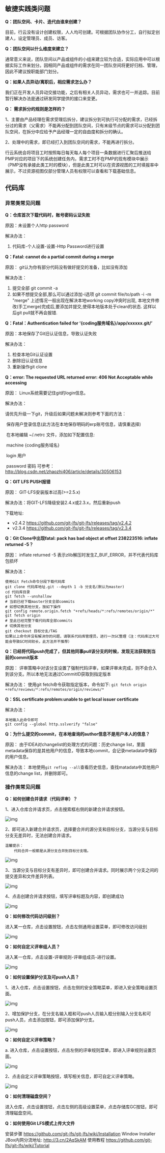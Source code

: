 ## 敏捷实践类问题

**Q：团队空间、卡片、迭代由谁来创建？**

目前，行云没有设计创建权限，人人均可创建。可根据团队协作分工，自行拟定创建人，设定管理员、成员、访客。

**Q：团队空间以什么维度来建立？**

通常意义来说，团队空间以产品或组件的小组来建立较为合适，实际应用中可以根据实际工作来划分。因相同产品或组件的需求在同一团队空间将更好归档、管理，因此不建议按职能部门划分。

**Q：如果人员异动/离职后，相应需求怎么办？**

我们正在开发人员异动交接功能，之后有相关人员异动，需求也可一并追踪。目前暂行解决办法是通过研发同学提供的接口来变更。

**Q： 需求拆分的规则是怎样的？**

1、主要由产品经理在需求受理后拆分，建议拆分到可执行可分配的需求，已经拆分过的需求（父需求）不能再分配到团队空间，只有末级节点的需求可以分配到团队空间，在拆分中应给予产品经理一定的自由度和拆分的确认。

2、处理中的需求，即已经打入到团队空间的需求，不能再进行拆分。

行云系统会将项目工时按照每日每天每人每个项目一条数据进行汇聚后推送给PMP对应的项目下的系统创建任务内，需求工时不在PMP的现有模块中展示（PMP没有承接此类工时的模块），但是此类工时可以在资源视图的工时填报率中展示，不过资源视图仅部分管理人员有权限可以查看和下载基础信息。

## 代码库

### 异常类常见问题

**Q：仓库首次下载代码时，账号密码认证失败**

原因：未设置个人http password

解决办法：

1. 代码库-个人设置-设置-Http Password进行设置



**Q：Fatal: cannot do a partial commit during a merge**

原因： git认为你有部分代码没有做好提交的准备，比如没有添加

解决办法：

1. 提交全部 git commit -a
2. 如果不想提交全部,那么可以通过添加-i选项 git commit file/to/path -i -m "merge"
   上述情况一般出现在解决本地working copy冲突时出现, 本地文件修改(手工merge)完成后,要添加并提交,使得本地版本处于clean的状态. 这样以后git pull就不再会报错.

**Q：Fatal：Authentication failed for ‘{coding服务域名}/app/xxxxxx.git/’**

原因：本地保存了Git旧认证信息，导致认证失败

解决办法：

1. 检查本地Git认证设置
2. 删除旧认证信息
3. 重新操作git clone

**Q：error: The requested URL returned error: 406 Not Acceptable while accessing** 

原因： Linux系统需要记住git的login信息。

解决办法：

请优先升级一下git，升级后如果问题未解决则参考下面的方法：

​	保存用户登录信息(此方法在本地保存明码的erp账号信息，请慎重选择)

​	在本地编辑   ~/.netrc 文件，添加如下配置信息:

​		machine {coding服务域名}

​		login 用户

​		password 密码
可参考：http://blog.csdn.net/zhaozhi406/article/details/30506153


**Q：GIT LFS PUSH报错**

原因： GIT-LFS安装版本过高(>=2.5.x)

解决办法：将GIT-LFS降级安装2.4.x或2.3.x，然后重新push

下载地址: 

- v2.4.2 https://github.com/git-lfs/git-lfs/releases/tag/v2.4.2
- v2.3.4 https://github.com/git-lfs/git-lfs/releases/tag/v2.3.4

**Q：Git Clone中出现fatal: pack has bad object at offset 238223516: inflate returned -5？**

原因： inflate returned -5 表示zlib解压时发生Z_BUF_ERROR，并不代表代码库包损坏

解决办法：

```
使用Git Fetch命令分段下载代码库
git clone 代码库地址.git --depth 1 -b 分支名(默认为master)
cd 代码库目录
git fetch --unshallow
# 当前已经下载master分支全部commits
# 如想切换其他分支，按如下操作
git config remote.origin.fetch "+refs/heads/*:refs/remotes/origin/*"
git fetch origin
# 至此已经完整下载代码库全部commits
# 切换其他分支
git checkout 目标分支/TAG
如果以上命令并没有解决你的问题，请联系代码库管理员，进行一次GC整理（注：代码库过大可能会导致GC时间较长，此方法并不推荐）
```

**Q：已经将代码push完成了，但其他同事pull该分支的时候，发现无法获取到当前的commit版本**

原因： 评审策略中对该分支设置了强制代码评审，如果评审未完成，则不会合入到该分支。所以本地无法通过CommitID获取到指定版本

解决办法： 使用git fetch命令获取指定版本，命令如下: `git fetch origin +refs/reviews/*:refs/remotes/origin/reviews/*`

**Q：SSL certificate problem:unable to get local issuer certificate**

解决办法：

```
本地输入此命令即可
git config --global http.sslverify "false"
```

**Q：为什么提交的commit，在本地查询的author信息不是用户本人的信息？**

原因： 由于IDEA对changelist的处理方式的问题：历史change list，里面metadata保存的是其他用户的信息，导致本地commit，会记录metadata中保存的用户信息。

解决办法： 本地使用`git reflog --all`查看历史信息，查找matadata中其他用户信息的change list，并删除即可。

### 操作类常见问题

**Q：如何创建合并请求（代码评审）？**

1、进入仓库合并请求页，点击搜索框右侧的新建合并请求按钮。

![img](http://devops-minio.jdcloud.com/doc-image/All-Image/FAQ.assets/WX20190305-152115@2x.png)

2、即可进入新建合并请求页，选择要合并的源分支和目标分支，当源分支与目标分支无差异时，无法创建合并请求。

```
温馨提示：
	代码合并一般都是从源分支合并到目标分支哦。
```

![img](http://devops-minio.jdcloud.com/doc-image/All-Image/FAQ.assets/WX20190305-152214@2x.png)

3、当源分支与目标分支有差异时，即可创建合并请求。同时展示两个分支之间的提交差异和文件差异列表。

![img](http://devops-minio.jdcloud.com/doc-image/All-Image/FAQ.assets/WX20190305-152232@2x.png)

4、点击创建合并请求按钮，填写评审标题及内容，即创建成功

![img](http://devops-minio.jdcloud.com/doc-image/All-Image/FAQ.assets/WX20190305-152249@2x.png)

**Q：如何修改代码访问级别？**

进入某一仓库，点击设置按钮，点击左侧通用设置菜单，即可修改访问级别

![img](http://devops-minio.jdcloud.com/doc-image/All-Image/FAQ.assets/WX20190307-154333@2x.png)

**Q：如何自定义评审组人员？**

进入某一仓库，点击设置-评审规则-评审组成员-进行设置。

![img](http://devops-minio.jdcloud.com/doc-image/All-Image/FAQ.assets/WX20190307-154650@2x.png)

**Q：如何设置保护分支及可push人员？**

1、进入仓库，点击设置按钮，点击左侧的安全策略菜单，即进入安全策略设置页面。

![img](http://devops-minio.jdcloud.com/doc-image/All-Image/FAQ.assets/WX20190307-104649@2x.png)

2、增加保护分支，在分支名输入框和可push人员输入框分别输入分支名和可push人员，点击添加按钮，即可添加保护分支。

![img](http://devops-minio.jdcloud.com/doc-image/All-Image/FAQ.assets/WX20190307-104700@2x.png)

**Q：如何自定义评审策略？**

a. 进入仓库，点击设置按钮，点击左侧的评审规则菜单，即进入评审规则设置页面。

![img](http://devops-minio.jdcloud.com/doc-image/All-Image/FAQ.assets/WX20190306-114003@2x-20220217112339864.png)

2、点击自定义评审策略按钮，填写相关信息，即可自定义评审策略。

![img](http://devops-minio.jdcloud.com/doc-image/All-Image/FAQ.assets/WX20190306-114735@2x.png)

**Q：如何清理磁盘空间？**

进入仓库，点击设置按钮，点击左侧的高级设置菜单，点击存储库GC按钮，即可清理磁盘空间。

**Q：如何使用Git LFS模式上传大文件**

安装步骤
https://github.com/git-lfs/git-lfs/wiki/Installation
Window Installer JBox内网分流地址:  http://3.cn/2AqSkAM
使用教程
https://github.com/git-lfs/git-lfs/wiki/Tutorial

